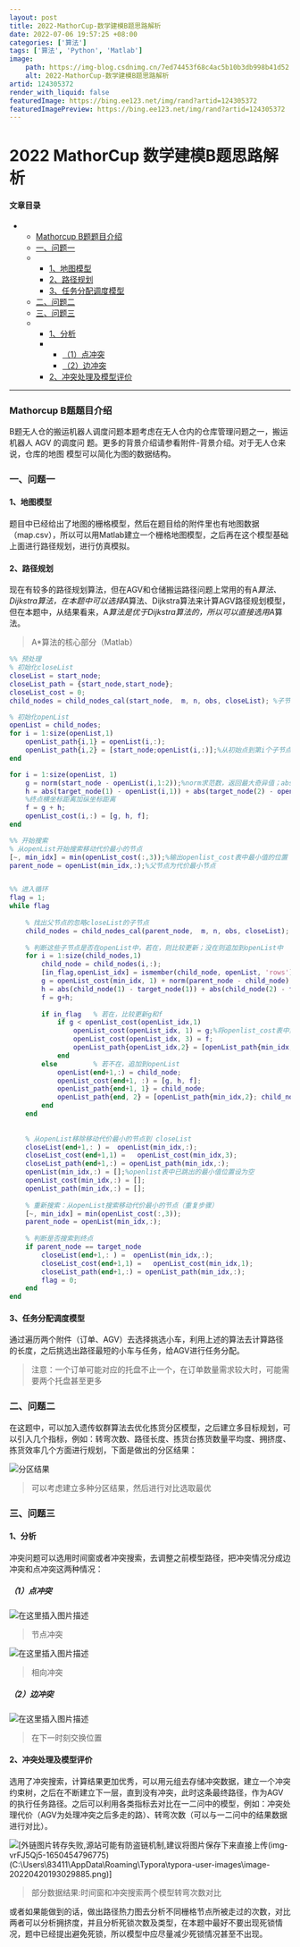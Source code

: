 ```yaml
---
layout: post
title: 2022-MathorCup-数学建模B题思路解析
date: 2022-07-06 19:57:25 +08:00
categories: ['算法']
tags: ['算法', 'Python', 'Matlab']
image:
    path: https://img-blog.csdnimg.cn/7ed74453f68c4ac5b10b3db998b41d52.png?x-oss-process=image/resize,m_fixed,h_150
    alt: 2022-MathorCup-数学建模B题思路解析
artid: 124305372
render_with_liquid: false
featuredImage: https://bing.ee123.net/img/rand?artid=124305372
featuredImagePreview: https://bing.ee123.net/img/rand?artid=124305372
---
```


# 2022 MathorCup 数学建模B题思路解析

#### 文章目录

* + [Mathorcup B题题目介绍](#Mathorcup_B_6)
  + [一、问题一](#_10)
  + - [1、地图模型](#1_12)
    - [2、路径规划](#2_16)
    - [3、任务分配调度模型](#3_106)
  + [二、问题二](#_112)
  + [三、问题三](#_122)
  + - [1、分析](#1_124)
    - * [（1）点冲突](#1_128)
      * [（2）边冲突](#2_140)
    - [2、冲突处理及模型评价](#2_147)

---

### Mathorcup B题题目介绍

​ B题无人仓的搬运机器人调度问题本题考虑在无人仓内的仓库管理问题之一，搬运机器人 AGV 的调度问 题。更多的背景介绍请参看附件-背景介绍。对于无人仓来说，仓库的地图 模型可以简化为图的数据结构。

### 一、问题一

#### 1、地图模型

​ 题目中已经给出了地图的栅格模型，然后在题目给的附件里也有地图数据（map.csv），所以可以用Matlab建立一个栅格地图模型，之后再在这个模型基础上面进行路径规划，进行仿真模拟。

#### 2、路径规划

​ 现在有较多的路径规划算法，但在AGV和仓储搬运路径问题上常用的有A*算法、Dijkstra算法，在本题中可以选择A*算法、Dijkstra算法来计算AGV路径规划模型，但在本题中，从结果看来，A*算法是优于Dijkstra算法的，所以可以直接选用A*算法。

> A*算法的核心部分（Matlab）

```matlab
%% 预处理
% 初始化closeList
closeList = start_node;
closeList_path = {start_node,start_node};
closeList_cost = 0;
child_nodes = child_nodes_cal(start_node,  m, n, obs, closeList); %子节点搜索函数 

% 初始化openList
openList = child_nodes;
for i = 1:size(openList,1)
    openList_path{i,1} = openList(i,:);
    openList_path{i,2} = [start_node;openList(i,:)];%从初始点到第i个子节点
end

for i = 1:size(openList, 1)
    g = norm(start_node - openList(i,1:2));%norm求范数，返回最大奇异值；abs求绝对值
    h = abs(target_node(1) - openList(i,1)) + abs(target_node(2) - openList(i,2));
    %终点横坐标距离加纵坐标距离
    f = g + h;
    openList_cost(i,:) = [g, h, f];
end

%% 开始搜索
% 从openList开始搜索移动代价最小的节点
[~, min_idx] = min(openList_cost(:,3));%输出openlist_cost表中最小值的位置
parent_node = openList(min_idx,:);%父节点为代价最小节点


%% 进入循环
flag = 1;
while flag   
    
    % 找出父节点的忽略closeList的子节点
    child_nodes = child_nodes_cal(parent_node,  m, n, obs, closeList); 
    
    % 判断这些子节点是否在openList中，若在，则比较更新；没在则追加到openList中
    for i = 1:size(child_nodes,1)
        child_node = child_nodes(i,:);
        [in_flag,openList_idx] = ismember(child_node, openList, 'rows');%ismember函数表示子节点在open表中则返回1，判断flag,输出此子节点在openlist表中的位置
        g = openList_cost(min_idx, 1) + norm(parent_node - child_node);%按照新父节点计算此子节点的g,h值
        h = abs(child_node(1) - target_node(1)) + abs(child_node(2) - target_node(2));
        f = g+h;
        
        if in_flag   % 若在，比较更新g和f        
            if g < openList_cost(openList_idx,1)
                openList_cost(openList_idx, 1) = g;%将openlist_cost表中第id个位置的第一个数更新为以新父节点计算的g值
                openList_cost(openList_idx, 3) = f;
                openList_path{openList_idx,2} = [openList_path{min_idx,2}; child_node];
            end
        else         % 若不在，追加到openList
            openList(end+1,:) = child_node;
            openList_cost(end+1, :) = [g, h, f];
            openList_path{end+1, 1} = child_node;
            openList_path{end, 2} = [openList_path{min_idx,2}; child_node];
        end
    end
   
    
    % 从openList移除移动代价最小的节点到 closeList
    closeList(end+1,: ) =  openList(min_idx,:);
    closeList_cost(end+1,1) =   openList_cost(min_idx,3);
    closeList_path(end+1,:) = openList_path(min_idx,:);
    openList(min_idx,:) = [];%openlist表中已跳出的最小值位置设为空
    openList_cost(min_idx,:) = [];
    openList_path(min_idx,:) = [];
 
    % 重新搜索：从openList搜索移动代价最小的节点（重复步骤）
    [~, min_idx] = min(openList_cost(:,3));
    parent_node = openList(min_idx,:);
    
    % 判断是否搜索到终点
    if parent_node == target_node
        closeList(end+1,: ) =  openList(min_idx,:);
        closeList_cost(end+1,1) =   openList_cost(min_idx,1);
        closeList_path(end+1,:) = openList_path(min_idx,:);
        flag = 0;
    end
end


```

#### 3、任务分配调度模型

​ 通过遍历两个附件（订单、AGV）去选择挑选小车，利用上述的算法去计算路径的长度，之后挑选出路径最短的小车与任务，给AGV进行任务分配。

> 注意：一个订单可能对应的托盘不止一个，在订单数量需求较大时，可能需要两个托盘甚至更多

### 二、问题二

​ 在这题中，可以加入遗传蚁群算法去优化拣货分区模型，之后建立多目标规划，可以引入几个指标，例如：转弯次数、路径长度、拣货台拣货数量平均度、拥挤度、拣货效率几个方面进行规划，下面是做出的分区结果：
  
![分区结果](https://i-blog.csdnimg.cn/blog_migrate/6b08234a62dfa92927b7c98e3a818947.png)

> 可以考虑建立多种分区结果，然后进行对比选取最优

### 三、问题三

#### 1、分析

​ 冲突问题可以选用时间窗或者冲突搜索，去调整之前模型路径，把冲突情况分成边冲突和点冲突这两种情况：

##### （1）点冲突

![在这里插入图片描述](https://i-blog.csdnimg.cn/blog_migrate/1f9b699b3b0026a71a49089f0cfaabdd.png)

> 节点冲突

![在这里插入图片描述](https://i-blog.csdnimg.cn/blog_migrate/97a519cb87589d039be537eea50d8256.png)

> 相向冲突

##### （2）边冲突

![在这里插入图片描述](https://i-blog.csdnimg.cn/blog_migrate/42cb550135dab408ac69bcee0f981d06.png)

> 在下一时刻交换位置

#### 2、冲突处理及模型评价

​ 选用了冲突搜索，计算结果更加优秀，可以用元组去存储冲突数据，建立一个冲突约束树，之后在不断建立下一层，直到没有冲突，此时这条最终路径，作为AGV的执行任务路径。之后可以利用各类指标去对比在一二问中的模型，例如：冲突处理代价（AGV为处理冲突之后多走的路）、转弯次数（可以与一二问中的结果数据进行对比）。
  
![[外链图片转存失败,源站可能有防盗链机制,建议将图片保存下来直接上传(img-vrFJ5Qj5-1650454796775)(C:\Users\83411\AppData\Roaming\Typora\typora-user-images\image-20220420193029885.png)]](https://i-blog.csdnimg.cn/blog_migrate/cdaaa7d56815a305ad89f1c94435fd0e.png)

> 部分数据结果:时间窗和冲突搜索两个模型转弯次数对比

​ 或者如果能做到的话，做出路径热力图去分析不同栅格节点所被走过的次数，对比两者可以分析拥挤度，并且分析死锁次数及类型，在本题中最好不要出现死锁情况，题中已经提出避免死锁，所以模型中应尽量减少死锁情况甚至不出现。